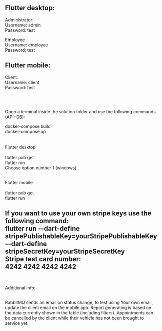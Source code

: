 Flutter desktop:
----------
Administrator: <br />
Username: admin <br />
Password: test <br />

Employee <br />
Username: employee <br />
Password: test <br />

Flutter mobile:
-----------
Client: <br />
Username: client <br />
Password: test <br /> 


<br /> <br />

Open a terminal inside the solution folder and use the following commands (API+DB): <br />

docker-compose build <br /> docker-compose up <br />
<br /><br />
Flutter desktop<br /><br />
flutter pub get <br /> flutter run <br />Choose option number 1 (windows) <br /><br />

Flutter mobile <br /><br />
flutter pub get <br /> flutter run <br />

If you want to use your own stripe keys use the following command: <br />
flutter run --dart-define stripePublishableKey=yourStripePublishableKey --dart-define stripeSecretKey=yourStripeSecretKey
<br />
Stripe test card number: <br />
4242 4242 4242 4242
<br />
-----------
<br />

Additional info:<br /><br />

RabbitMQ sends an email on status change, to test using Your own email, update the client email on the mobile app.
Report generating is based on the data currently shown in the table (including filters).
Appointments can be cancelled by the client while their vehicle has not been brought to service yet.
